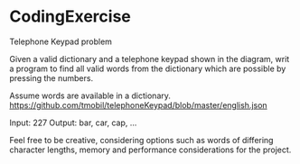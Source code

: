 # CodingExercise
Telephone Keypad problem



 Given a valid dictionary and a telephone keypad shown in the diagram, writ a program to find all valid words from the dictionary which are possible by pressing the numbers. 

Assume words are available in a dictionary.
https://github.com/tmobil/telephoneKeypad/blob/master/english.json

Input: 227
Output: bar, car, cap, ...   

Feel free to be creative, considering options such as words of differing character lengths, memory and performance considerations for the project.      

